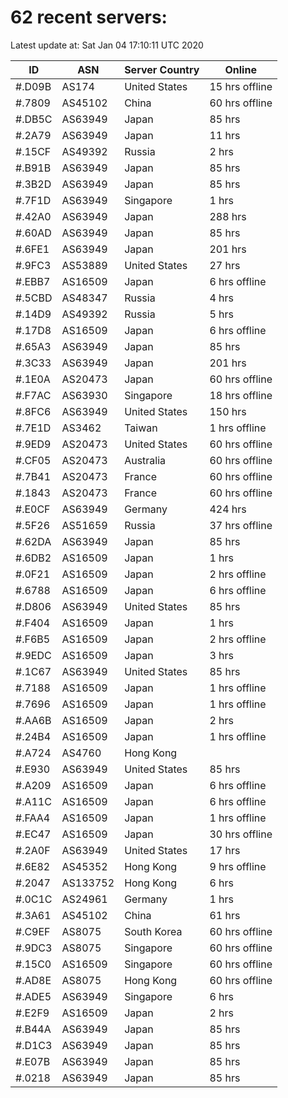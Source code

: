 # 62 recent servers:

Latest update at: Sat Jan 04 17:10:11 UTC 2020

| ID | ASN | Server Country | Online |
| -- | --- | -------------- | ------ |
| #.D09B | AS174 | United States | 15 hrs offline |
| #.7809 | AS45102 | China | 60 hrs offline |
| #.DB5C | AS63949 | Japan | 85 hrs |
| #.2A79 | AS63949 | Japan | 11 hrs |
| #.15CF | AS49392 | Russia | 2 hrs |
| #.B91B | AS63949 | Japan | 85 hrs |
| #.3B2D | AS63949 | Japan | 85 hrs |
| #.7F1D | AS63949 | Singapore | 1 hrs |
| #.42A0 | AS63949 | Japan | 288 hrs |
| #.60AD | AS63949 | Japan | 85 hrs |
| #.6FE1 | AS63949 | Japan | 201 hrs |
| #.9FC3 | AS53889 | United States | 27 hrs |
| #.EBB7 | AS16509 | Japan | 6 hrs offline |
| #.5CBD | AS48347 | Russia | 4 hrs |
| #.14D9 | AS49392 | Russia | 5 hrs |
| #.17D8 | AS16509 | Japan | 6 hrs offline |
| #.65A3 | AS63949 | Japan | 85 hrs |
| #.3C33 | AS63949 | Japan | 201 hrs |
| #.1E0A | AS20473 | Japan | 60 hrs offline |
| #.F7AC | AS63930 | Singapore | 18 hrs offline |
| #.8FC6 | AS63949 | United States | 150 hrs |
| #.7E1D | AS3462 | Taiwan | 1 hrs offline |
| #.9ED9 | AS20473 | United States | 60 hrs offline |
| #.CF05 | AS20473 | Australia | 60 hrs offline |
| #.7B41 | AS20473 | France | 60 hrs offline |
| #.1843 | AS20473 | France | 60 hrs offline |
| #.E0CF | AS63949 | Germany | 424 hrs |
| #.5F26 | AS51659 | Russia | 37 hrs offline |
| #.62DA | AS63949 | Japan | 85 hrs |
| #.6DB2 | AS16509 | Japan | 1 hrs |
| #.0F21 | AS16509 | Japan | 2 hrs offline |
| #.6788 | AS16509 | Japan | 6 hrs offline |
| #.D806 | AS63949 | United States | 85 hrs |
| #.F404 | AS16509 | Japan | 1 hrs |
| #.F6B5 | AS16509 | Japan | 2 hrs offline |
| #.9EDC | AS16509 | Japan | 3 hrs |
| #.1C67 | AS63949 | United States | 85 hrs |
| #.7188 | AS16509 | Japan | 1 hrs offline |
| #.7696 | AS16509 | Japan | 1 hrs offline |
| #.AA6B | AS16509 | Japan | 2 hrs |
| #.24B4 | AS16509 | Japan | 1 hrs offline |
| #.A724 | AS4760 | Hong Kong | |
| #.E930 | AS63949 | United States | 85 hrs |
| #.A209 | AS16509 | Japan | 6 hrs offline |
| #.A11C | AS16509 | Japan | 6 hrs offline |
| #.FAA4 | AS16509 | Japan | 1 hrs offline |
| #.EC47 | AS16509 | Japan | 30 hrs offline |
| #.2A0F | AS63949 | United States | 17 hrs |
| #.6E82 | AS45352 | Hong Kong | 9 hrs offline |
| #.2047 | AS133752 | Hong Kong | 6 hrs |
| #.0C1C | AS24961 | Germany | 1 hrs |
| #.3A61 | AS45102 | China | 61 hrs |
| #.C9EF | AS8075 | South Korea | 60 hrs offline |
| #.9DC3 | AS8075 | Singapore | 60 hrs offline |
| #.15C0 | AS16509 | Singapore | 60 hrs offline |
| #.AD8E | AS8075 | Hong Kong | 60 hrs offline |
| #.ADE5 | AS63949 | Singapore | 6 hrs |
| #.E2F9 | AS16509 | Japan | 2 hrs |
| #.B44A | AS63949 | Japan | 85 hrs |
| #.D1C3 | AS63949 | Japan | 85 hrs |
| #.E07B | AS63949 | Japan | 85 hrs |
| #.0218 | AS63949 | Japan | 85 hrs |

